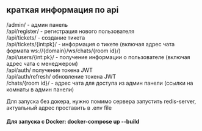 ## краткая информация по api  

/admin/ - админ панель  
/api/register/ - регистрация нового пользователя  
/api/tickets/ - создание тикета  
/api/tickets/{int:pk}/ - информация о тикете (включая адрес чата формата ws://{domain}/ws/chats/{room id}/)  
/api/users/{int:pk}/ - получение информации о пользователе (включая адрес чата с менеджером)  
/api/auth/ получение токена JWT  
/api/auth/refresh/ обновление токена JWT  
/chats/{room id}/ - адрес чата для доступа из админ панели (ссылки на комнаты в админ панели)     
  
Для запуска без докера, нужно помимо сервера запустить redis-server, актуальный адрес проставить в  .env file  

#### Для запуска с Docker: docker-compose up --build